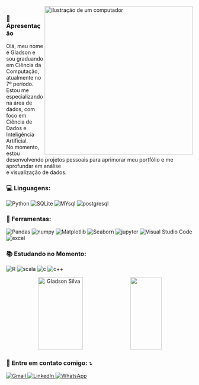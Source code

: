 <img src="https://github.com/GladsonAmeno/GladsonAmeno/blob/main/bancodedados.png" alt="ilustração de um computador" min-width="400px" max-width="400px" width="400px" align="right">

<p align="left">
    <h3>📍 Apresentação</h3>
  Olá, meu nome é Gladson e sou graduando em Ciência da Computação, atualmente no 7º período.<br>
  Estou me especializando na área de dados, com foco em Ciência de Dados e Inteligência Artificial.<br>
  No momento, estou desenvolvendo projetos pessoais para aprimorar meu portfólio e me aprofundar em análise<br>
  e visualização de dados.
</p>

<p align="left">
  
  <h3>💻 Linguagens:</h3>
  
![Python](https://img.shields.io/badge/-Python-0D1117?style=for-the-badge&logo=python&logoColor=FFFFFF&logoSize=auto&labelColor=0D1117)
![SQLite](https://img.shields.io/badge/-SQLite-0D1117?style=for-the-badge&logo=sqlite&logoColor=FFFFFF&logoSize=auto&labelColor=0D1117)
![MYsql](https://img.shields.io/badge/-mysql-0D1117?style=for-the-badge&logo=mysql&logoColor=FFFFFF&logoSize=auto&labelColor=0D1117)
![postgresql](https://img.shields.io/badge/-postgresql-0D1117?style=for-the-badge&logo=postgresql&logoColor=FFFFFF&logoSize=auto&labelColor=0D1117)

</p>

<p align="left">
   <h3>💼 Ferramentas:</h3>
  
![Pandas](https://img.shields.io/badge/-Pandas-0D1117?style=for-the-badge&logo=foodpanda&logoColor=FFFFFF&logoSize=auto&labelColor=0D1117)
![numpy](https://img.shields.io/badge/-numpy-0D1117?style=for-the-badge&logo=numpy&logoColor=FFFFFF&logoSize=auto&labelColor=0D1117)
![Matplotlib](https://img.shields.io/badge/-Matplotlib-0D1117?style=for-the-badge&logo=python&logoColor=FFFFFF&logoSize=auto&labelColor=0D1117)
![Seaborn](https://img.shields.io/badge/-Seaborn-0D1117?style=for-the-badge&logo=python&logoColor=FFFFFF&logoSize=auto&labelColor=0D1117)
![jupyter ](https://img.shields.io/badge/-jupyter%20notebook-0D1117?style=for-the-badge&logo=jupyter&logoColor=FFFFFF&logoSize=auto&labelColor=0D1117)
![Visual Studio Code](https://img.shields.io/badge/-Visual%20Studio%20Code-0D1117?style=for-the-badge&logoColor=FFFFFF&logoSize=auto&labelColor=0D1117)
![excel](https://img.shields.io/badge/-excel-0D1117?style=for-the-badge&logo=excel&logoColor=FFFFFF&logoSize=auto&labelColor=0D1117)

</p>

<p align="left">
   <h3>📚 Estudando no Momento:</h3>

  ![R](https://img.shields.io/badge/-Linguagem%20r-0D1117?style=for-the-badge&logo=r&logoColor=FFFFFF&logoSize=auto&labelColor=0D1117)
  ![scala](https://img.shields.io/badge/-scala-0D1117?style=for-the-badge&logo=scala&logoColor=FFFFFF&logoSize=auto&labelColor=0D1117)
  ![c](https://img.shields.io/badge/-Linguagem%20C-0D1117?style=for-the-badge&logo=c&logoColor=FFFFFF&logoSize=auto&labelColor=0D1117)
  ![c++](https://img.shields.io/badge/-Linguagem%20c%2B%2B-0D1117?style=for-the-badge&logo=cplusplus&logoColor=FFFFFF&logoSize=auto&labelColor=0D1117)


</p>

<div align="center">  
  <img width="49%" height="195px" src="https://github-readme-stats.vercel.app/api?username=GladsonAmeno&show_icons=true&count_private=true&hide_border=true&title_color=FFFFFF&icon_color=FFFFFF&text_color=FFFFFF&bg_color=0d1117" alt="Gladson Silva" /> 
  <img width="41%" height="195px" src="https://github-readme-stats.vercel.app/api/top-langs/?username=GladsonAmeno&layout=compact&hide_border=true&title_color=FFFFFF&text_color=FFFFFF&bg_color=0d1117" />
</div>

<p align="left">
  <h3>💌 Entre em contato comigo: ⤵️</h3>
</p>

<p align="left">
  <a href="mailto:gladsonameno@gmail.com" title="Gmail">
    <img src="https://img.shields.io/badge/-gmail-0D1117?style=for-the-badge&logo=gmail&logoColor=FFFFFF&logoSize=auto&labelColor=0D1117" alt="Gmail"/>
  </a>
  <a href="https://www.linkedin.com/in/gladson-silva/" title="LinkedIn">
    <img src="https://img.shields.io/badge/-linkedin-0D1117?style=for-the-badge&logoColor=FFFFFF&logoSize=auto&labelColor=0D1117" alt="LinkedIn"/>
  </a>
  <a href="https://wa.me/5531991232877?text=Ol%C3%A1!%20Vim%20pelo%20GitHub" title="WhatsApp">
    <img src="https://img.shields.io/badge/-whatsapp-0D1117?style=for-the-badge&logo=whatsapp&logoColor=FFFFFF&logoSize=auto&labelColor=0D1117" alt="WhatsApp"/>
  </a>
</p>
